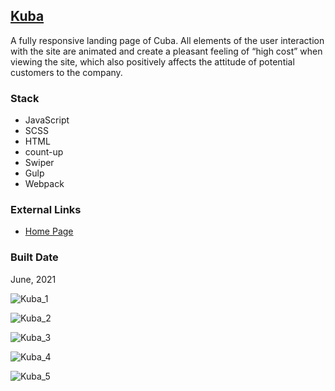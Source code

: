 [Kuba](https://pet-cuba.firebaseapp.com/)
---------------------------------------------------------------------------------

A fully responsive landing page of Cuba. All elements of the user interaction with the site are animated and create a pleasant feeling of “high cost” when viewing the site, which also positively affects the attitude of potential customers to the company.

### Stack

*   JavaScript
*   SCSS
*   HTML
*   count-up
*   Swiper
*   Gulp
*   Webpack

### External Links

*   [Home Page](https://pet-cuba.firebaseapp.com/)

### Built Date

June, 2021

![Kuba_1](https://firebasestorage.googleapis.com/v0/b/petrinich-sergey----portfolio.appspot.com/o/PET_Kuba%2FKuba_1.jpg?alt=media&token=d2e82192-25a3-45cd-bffe-446b14a94023)

![Kuba_2](https://firebasestorage.googleapis.com/v0/b/petrinich-sergey----portfolio.appspot.com/o/PET_Kuba%2FKuba_2.jpg?alt=media&token=c97eead1-67ea-4b82-b8ba-0d934f4edf58)

![Kuba_3](https://firebasestorage.googleapis.com/v0/b/petrinich-sergey----portfolio.appspot.com/o/PET_Kuba%2FKuba_3.jpg?alt=media&token=6bef9c77-5caf-44ef-8b7a-1c1a81be587d)

![Kuba_4](https://firebasestorage.googleapis.com/v0/b/petrinich-sergey----portfolio.appspot.com/o/PET_Kuba%2FKuba_4.jpg?alt=media&token=d036c23b-bf65-483f-8060-1c5a81fd4ea5)

![Kuba_5](https://firebasestorage.googleapis.com/v0/b/petrinich-sergey----portfolio.appspot.com/o/PET_Kuba%2FKuba_5.jpg?alt=media&token=b3797065-a7aa-4a96-b40b-c2b129e3e9fb)
